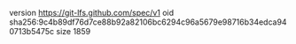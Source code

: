 version https://git-lfs.github.com/spec/v1
oid sha256:9c4b89df76d7ce88b92a82106bc6294c96a5679e98716b34edca940713b5475c
size 1859
